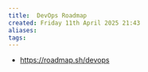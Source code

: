 ```yaml
---
title:  DevOps Roadmap
created: Friday 11th April 2025 21:43
aliases: 
tags: 
---
```

- https://roadmap.sh/devops

